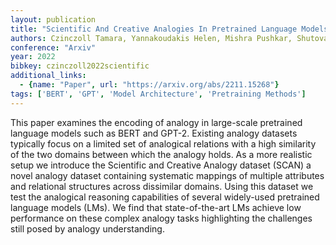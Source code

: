 ```yaml
---
layout: publication
title: "Scientific And Creative Analogies In Pretrained Language Models"
authors: Czinczoll Tamara, Yannakoudakis Helen, Mishra Pushkar, Shutova Ekaterina
conference: "Arxiv"
year: 2022
bibkey: czinczoll2022scientific
additional_links:
  - {name: "Paper", url: "https://arxiv.org/abs/2211.15268"}
tags: ['BERT', 'GPT', 'Model Architecture', 'Pretraining Methods']
---
```

This paper examines the encoding of analogy in large-scale pretrained language models such as BERT and GPT-2. Existing analogy datasets typically focus on a limited set of analogical relations with a high similarity of the two domains between which the analogy holds. As a more realistic setup we introduce the Scientific and Creative Analogy dataset (SCAN) a novel analogy dataset containing systematic mappings of multiple attributes and relational structures across dissimilar domains. Using this dataset we test the analogical reasoning capabilities of several widely-used pretrained language models (LMs). We find that state-of-the-art LMs achieve low performance on these complex analogy tasks highlighting the challenges still posed by analogy understanding.
